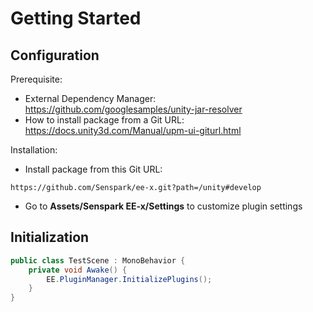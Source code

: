 # Getting Started
## Configuration
Prerequisite:

- External Dependency Manager: <https://github.com/googlesamples/unity-jar-resolver>
- How to install package from a Git URL: <https://docs.unity3d.com/Manual/upm-ui-giturl.html>

Installation:

- Install package from this Git URL:
```
https://github.com/Senspark/ee-x.git?path=/unity#develop
```
- Go to **Assets/Senspark EE-x/Settings** to customize plugin settings

## Initialization
```csharp
public class TestScene : MonoBehavior {
    private void Awake() {
        EE.PluginManager.InitializePlugins();
    }
}
```
